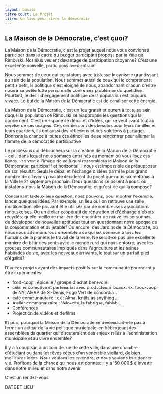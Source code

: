 ```yaml
---
layout: basics
titre-court: Le Projet
titre: Un lieu pour vivre la démocratie
---
```


## La Maison de la Démocratie, c'est quoi?

La Maison de la Démocratie, c'est le projet auquel nous vous convions à participer dans le cadre du budget participatif proposé par la Ville de Rimouski. Nos élus veulent davantage de participation citoyenne? C'est une excellente nouvelle, participons avec entrain!

Nous sommes de ceux qui constatons avec tristesse le cynisme grandissant au sein de la population. Nous sommes aussi de ceux qui le comprenons: petit à petit, le politique s'est éloigné de nous, abandonnant chacun d'entre nous à sa petite lutte personnelle contre ses problèmes du quotidien. Pourtant, le désir d'engagement politique de la population est toujours vivace. Le but de la Maison de la Démocratie est de canaliser cette énergie.

La Maison de la Démocratie, c'est un lieu gratuit et ouvert à tous, au sein duquel la population de Rimouski se réapproprie les questions qui la concernent. C'est un espace de débat et d'idées, qui se veut avant tout au service de ses usagers. Ces derniers ont des besoins pour leurs familles et leurs quartiers, ils ont aussi des réflexions et des solutions à partager. Donnons la chance à toutes ces étincelles de se rencontrer pour allumer la flamme de la démocratie participative.

Le processus qui débouchera sur la création de la Maison de la Démocratie - celui dans lequel nous sommes entrainés au moment où vous lisez ces lignes - se veut à l'image de ce à quoi ressemblera la Maison de la Démocratie: participatif et horizontal, il nous est impossible de présupposer de son résultat. Seuls le débat et l'échange d'idées parmi le plus grand nombre de citoyens possible décideront du projet que nous soumettrons à la Ville le 21 septembre prochain. Deux questions se posent à nous: où installons-nous la Maison de la Démocratie, et qu'est-ce qui la compose?

Concernant la deuxième question, nous pouvons, pour montrer l'exemple, lancer quelques idées. Par exemple, un lieu où l'on retrouve une salle multifonctionnelle pouvant être utilisée par de nombreuses associations rimouskoises. Ou un atelier coopératif de réparation et d'échange d'objets recyclés: quelle meilleure manière de rencontrer de nouvelles personnes, de développer de nouvelles aptitudes tout en questionnant notre époque de la consommation et du jetable? Ou encore, des Jardins de la Démocratie, où nous nous adonnons tous ensemble à ce qui est commun à tous les humains de la planète: le travail de la terre. Ne serait-ce pas une excellente manière de bâtir des ponts avec le monde rural qui nous entoure, avec les groupes communautaires impliqués dans l'agriculture et les saines habitudes de vie, avec les nouveaux arrivants, le tout sur un parfait pied d'égalité?

D'autres projets ayant des impacts positifs sur la communauté pourraient y être expérimentés:

  - food-coop : épicerie / groupe d'achat bénévole
  - cuisine collective et partenariat avec producteurs locaux. ex: food-coop de NY, AMAP de St-Denis, Frigo Vert de concordia...
  - café communautaire : ex : Alma, lentils as anything ...
  - Atelier communautaire : Vélo-cité, la fabrique, fablab ...
  - Conférences
  - Projection de vidéos et de films

Et puis, pourquoi la Maison de la Démocratie ne deviendrait-elle pas à terme un acteur de la vie politique municipale, en hébergeant des assemblées de quartier qui discuteraient des enjeux reliés à l'administration municipale et au vivre ensemble?

Il y a à coup sûr, à un coin de rue de cette ville, dans une chambre d'étudiant ou dans les rêves déçus d'un vénérable vieillard, de bien meilleures idées. Nous voulons les entendre, et nous voulons leur donner vie. Profitons de la chance qui nous est donnée: il y a 150 000 $ à investir dans notre milieu et dans notre avenir.

C'est un rendez-vous:

DATE ET LIEU
